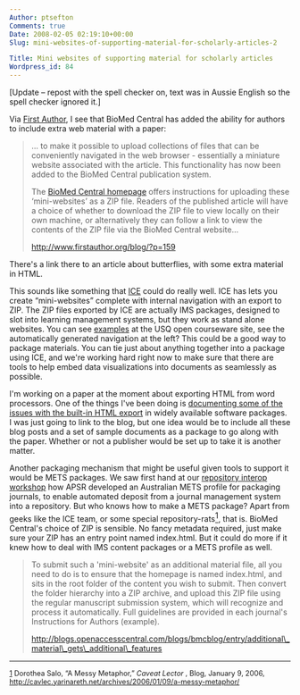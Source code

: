 ```yaml
---
Author: ptsefton
Comments: true
Date: 2008-02-05 02:19:10+00:00
Slug: mini-websites-of-supporting-material-for-scholarly-articles-2

Title: Mini websites of supporting material for scholarly articles
Wordpress_id: 84
---
```


<div>

<div class="page-toc">

</div>

<div>

<span style="country:US; language:en; "><span class="T2">[Update <span
class="spCh spChx2013">–</span> repost with the spell checker on, text
was in Aussie English so the spell checker ignored it.]</span></span>

<span style="country:US; language:en; "><span class="T2">Via
</span></span>[<span style="country:US; language:en; "><span
class="T2">First
Author</span></span>](http://www.firstauthor.org/blog/?p=159)<span
style="country:US; language:en; "><span class="T2">, I see that BioMed
Central has added the ability for authors to include extra web material
with a paper:</span></span>

> ... to make it possible to upload collections of files that can be
> conveniently navigated in the web browser - essentially a miniature
> website associated with the article. This functionality has now been
> added to the BioMed Central publication system.
>
> <span style="country:US; language:en; "><span class="T2">The
> </span></span>[<span style="country:US; language:en; "><span
> class="T2">BioMed Central
> homepage</span></span>](http://blogs.openaccesscentral.com/blogs/bmcblog/entry/additional_material_gets_additional_features)<span
> style="country:US; language:en; "><span class="T2"> offers
> instructions for uploading these <span
> class="spCh spChx2018">‘</span>mini-websites<span
> class="spCh spChx2019">’</span> as a ZIP file. Readers of the
> published article will have a choice of whether to download the ZIP
> file to view locally on their own machine, or alternatively they can
> follow a link to view the contents of the ZIP file via the BioMed
> Central website...</span></span>
>
> [<span style="country:US; language:en; "><span
> class="T2">http://www.firstauthor.org/blog/?p=159</span></span>](http://www.firstauthor.org/blog/?p=159)<span
> style="country:US; language:en; "><span class="T2"> </span></span>

There's a link there to an article about butterflies, with some extra
material in HTML.

<span style="country:US; language:en; "><span class="T2">This sounds
like something that </span></span>[<span
style="country:US; language:en; "><span
class="T2">ICE</span></span>](http://ice.usq.edu.au/)<span
style="country:US; language:en; "><span class="T2"> could do really
well. ICE has lets you create <span
class="spCh spChx201c">“</span>mini-websites<span
class="spCh spChx201d">”</span> complete with internal navigation with
an export to ZIP. The ZIP files exported by ICE are actually IMS
packages, designed to slot into learning management systems, but they
work as stand alone websites. You can see </span></span>[<span
style="country:US; language:en; "><span
class="T2">examples</span></span>](http://ocw.usq.edu.au/course/view.php?id=7)<span
style="country:US; language:en; "><span class="T2"> at the USQ open
courseware site, see the automatically generated navigation at the left?
This could be a good way to package materials. You can tie just about
anything together into a package using ICE, and we're working hard right
now to make sure that there are tools to help embed data visualizations
into documents as seamlessly as possible.</span></span>

<span style="country:US; language:en; "><span class="T2">I'm working on
a paper at the moment about exporting HTML from word processors. One of
the things I've been doing is </span></span>[<span
style="country:US; language:en; "><span class="T2">documenting some of
the issues with the built-in HTML
export</span></span>](http://del.icio.us/ptsefton/xhtmlchallenge)<span
style="country:US; language:en; "><span class="T2"> in widely available
software packages. I was just going to link to the blog, but one idea
would be to include all these blog posts and a set of sample documents
as a package to go along with the paper. Whether or not a publisher
would be set up to take it is another matter.</span></span>

<span style="country:US; language:en; "><span class="T2">Another
packaging mechanism that might be useful given tools to support it would
be METS packages. We saw first hand at our </span></span>[<span
style="country:US; language:en; "><span class="T2">repository interop
workshop</span></span>](http://ice.usq.edu.au/blog/?p=105)<span
style="country:US; language:en; "><span class="T2"> how APSR developed
an Australian METS profile for packaging journals, to enable automated
deposit from a journal management system into a repository. But who
knows how to make a METS package? Apart from geeks like the ICE team, or
some special repository-rats</span></span><span
style="country:US; language:en; "><span class="T2">[<span
style="vertical-align: super;"><span
class="footnote">1</span></span>](#ftn0)</span></span><span
style="country:US; language:en; "><span class="T2">, that is. BioMed
Central's choice of ZIP is sensible. No fancy metadata required, just
make sure your ZIP has an entry point named index.html. But it could do
more if it knew how to deal with IMS content packages or a METS profile
as well.</span></span>

> To submit such a 'mini-website' as an additional material file, all
> you need to do is to ensure that the homepage is named index.html, and
> sits in the root folder of the content you wish to submit. Then
> convert the folder hierarchy into a ZIP archive, and upload this ZIP
> file using the regular manuscript submission system, which will
> recognize and process it automatically. Full guidelines are provided
> in each journal's Instructions for Authors (example).
>
> [<span style="country:US; language:en; "><span
> class="T2">http://blogs.openaccesscentral.com/blogs/bmcblog/entry/additional\_material\_gets\_additional\_features</span></span>](http://blogs.openaccesscentral.com/blogs/bmcblog/entry/additional_material_gets_additional_features)<span
> style="country:US; language:en; "><span class="T2"> </span></span>

------------------------------------------------------------------------

<div style="font-size: .9em;">

<span class="footnote">[1](#ftn0-text) Dorothea Salo, <span
class="spCh spChx201c">“</span>A Messy Metaphor,<span
class="spCh spChx201d">”</span> *Caveat Lector* , Blog, January 9, 2006,
http://cavlec.yarinareth.net/archives/2006/01/09/a-messy-metaphor/</span>

</div>

</div>

</div>
